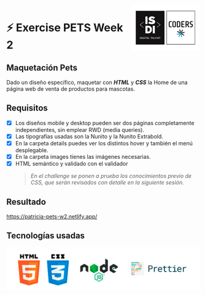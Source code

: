 <img align="right" width="179" height="118" alt="ISDI CODER LOGO" src="/assets/isdi_logo.jpg">

# :zap: Exercise PETS Week 2

## Maquetación Pets

Dado un diseño específico, maquetar con **_HTML_** y **_CSS_** la Home de una página web de venta de productos para mascotas.

## Requisitos

-   [x] Los diseños mobile y desktop pueden ser dos páginas completamente independientes, sin emplear RWD (media queries).
-   [x] Las tipografías usadas son la Nunito y la Nunito Extrabold.
-   [x] En la carpeta details puedes ver los distintos hover y también el menú desplegable.
-   [x] En la carpeta images tienes las imágenes necesarias.
-   [x] HTML semántico y validado con el validador
    > _En el challenge se ponen a prueba los conocimientos previo de CSS, que serán revisados con detalle en la siguiente sesión._

## Resultado

https://patricia-pets-w2.netlify.app/

## Tecnologías usadas

![Logos of used technologies](/assets/tech_logos.jpg)
